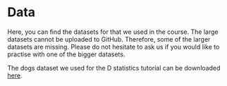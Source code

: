 # Data

Here, you can find the datasets for that we used in the course. The large datasets cannot be uploaded to GitHub. Therefore, some of the larger datasets are missing. Please do not hesitate to ask us if you would like to practise with one of the bigger datasets.

The dogs dataset we used for the D statistics tutorial can be downloaded [here](https://www.dropbox.com/s/6byji8pr20yw3aj/dogs.vcf.gz?dl=0).

